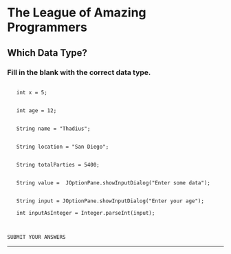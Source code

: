 

# The League of Amazing Programmers


## Which Data Type?


### Fill in the blank with the correct data type.

```

   int x = 5; 

  
   int age = 12; 

  
   String name = "Thadius"; 

  
   String location = "San Diego"; 

  
   String totalParties = 5400; 

  
   String value =  JOptionPane.showInputDialog("Enter some data");

  
   String input = JOptionPane.showInputDialog("Enter your age"); 

   int inputAsInteger = Integer.parseInt(input); 

  

SUBMIT YOUR ANSWERS
```
<hr size="3"/>

